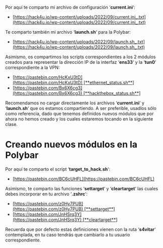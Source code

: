 Por aquí te comparto mi archivo de configuración ‘**current.ini**‘:

-   [https://hack4u.io/wp-content/uploads/2022/09/current.ini_.txt](https://hack4u.io/wp-content/uploads/2022/09/current.ini_.txt)

Te comparto también mi archivo ‘**launch.sh**‘ para la Polybar:

-   [https://hack4u.io/wp-content/uploads/2022/09/launch.sh_.txt](https://hack4u.io/wp-content/uploads/2022/09/launch.sh_.txt)

Asimismo, os compartimos los scripts correspondientes a los 2 módulos creados para representar la dirección IP de la interfaz ‘**ens33**‘ y la ‘**tun0**‘ correspondiente a la VPN:

-   [https://pastebin.com/HcKxU3tD](https://pastebin.com/HcKxU3tD) [**ethernet_status.sh**]
-   [https://pastebin.com/Bx6X6cg3](https://pastebin.com/Bx6X6cg3) [**hackthebox_status.sh**]

Recomendamos no cargar directamente los archivos ‘**current.ini**‘ y ‘**launch.sh**‘ que os estamos compartiendo. A ser preferible, usadlos sólo como referencia, dado que tenemos definidos nuevos módulos que por ahora no hemos creado y los cuales estaremos tocando en la siguiente clase.

# Creando nuevos módulos en la Polybar

Por aquí te comparto el script ‘**target_to_hack.sh**‘:

-   [https://pastebin.com/BC6cUHFL](https://pastebin.com/BC6cUHFL)

Asimismo, te comparto las funciones ‘**settarget**‘ y ‘**cleartarget**‘ las cuales debes incorporar en tu archivo ‘**.zshrc**‘:

-   [https://pastebin.com/z0Hy7PUB](https://pastebin.com/z0Hy7PUB) [**settarget**]
-   [https://pastebin.com/JnHSrq3Y](https://pastebin.com/JnHSrq3Y) [**cleartarget**]

Recuerda que por defecto estas definiciones vienen con la ruta ‘**s4vitar**‘ contemplada, en tu caso tendrás que cambiarlo a tu usuario correspondiente.